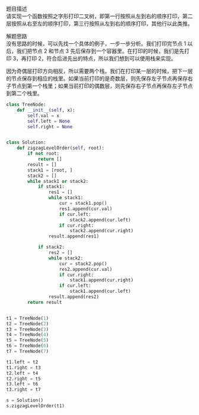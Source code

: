 
题目描述  
请实现一个函数按照之字形打印二叉树，即第一行按照从左到右的顺序打印，第二层按照从右至左的顺序打印，第三行按照从左到右的顺序打印，其他行以此类推。  

解题思路  
没有思路的时候，可以先找一个具体的例子，一步一步分析。我们打印完节点 1 以后，我们把节点 2 和节点 3 先后保存到一个容器里。在打印的时候，我们是先打印 3，再打印 2，符合后进先出的特点，所以我们想到可以使用栈来实现。  

因为奇偶层打印方向相反，所以需要两个栈。我们在打印某一层的时候，把下一层的节点保存到相应的栈里。如果当前打印的是奇数层，则先保存左子节点再保存右子节点到第一个栈里；如果当前打印的偶数层，则先保存右子节点再保存左子节点到第二个栈里。  


```python 
class TreeNode:
    def __init__(self, x):
        self.val = x
        self.left = None
        self.right = None


class Solution:
    def zigzagLevelOrder(self, root):
        if not root:
            return []
        result = []
        stack1 = [root, ]
        stack2 = []
        while stack1 or stack2:
            if stack1:
                res1 = []
                while stack1:
                    cur = stack1.pop()
                    res1.append(cur.val)
                    if cur.left:
                        stack2.append(cur.left)
                    if cur.right:
                        stack2.append(cur.right)
                result.append(res1)

            if stack2:
                res2 = []
                while stack2:
                    cur = stack2.pop()
                    res2.append(cur.val)
                    if cur.right:
                        stack1.append(cur.right)
                    if cur.left:
                        stack1.append(cur.left)
                result.append(res2)
        return result


t1 = TreeNode(1)
t2 = TreeNode(2)
t3 = TreeNode(3)
t4 = TreeNode(4)
t5 = TreeNode(5)
t6 = TreeNode(6)
t7 = TreeNode(7)

t1.left = t2
t1.right = t3
t2.left = t4
t2.right = t5
t3.left = t6
t3.right = t7

s = Solution()
s.zigzagLevelOrder(t1) 
```


